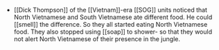 - [[Dick Thompson]] of the [[Vietnam]]-era [[SOG]] units noticed that North Vietnamese and South Vietnamese ate different food. He could [[smell]] the difference. So they all started eating North Vietnamese food. They also stopped using [[soap]] to shower- so that they would not alert North Vietnamese of their presence in the jungle.